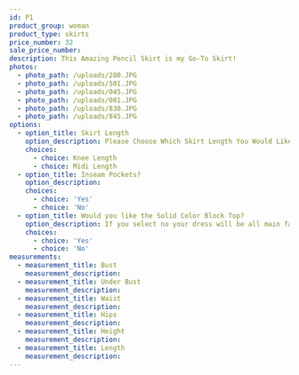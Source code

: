 ```yaml
---
id: P1
product_group: woman
product_type: skirts
price_number: 32
sale_price_number:
description: This Amazing Pencil Skirt is my Go-To Skirt!
photos:
  - photo_path: /uploads/280.JPG
  - photo_path: /uploads/501.JPG
  - photo_path: /uploads/045.JPG
  - photo_path: /uploads/081.JPG
  - photo_path: /uploads/830.JPG
  - photo_path: /uploads/845.JPG
options:
  - option_title: Skirt Length
    option_description: Please Choose Which Skirt Length You Would Like
    choices:
      - choice: Knee Length
      - choice: Midi Length
  - option_title: Inseam Pockets?
    option_description:
    choices:
      - choice: 'Yes'
      - choice: 'No'
  - option_title: Would you like the Solid Color Block Top?
    option_description: If you select no your dress will be all main fabric
    choices:
      - choice: 'Yes'
      - choice: 'No'
measurements:
  - measurement_title: Bust
    measurement_description:
  - measurement_title: Under Bust
    measurement_description:
  - measurement_title: Waist
    measurement_description:
  - measurement_title: Hips
    measurement_description:
  - measurement_title: Height
    measurement_description:
  - measurement_title: Length
    measurement_description:
---
```

